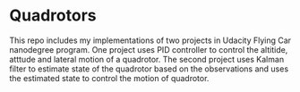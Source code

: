 # Quadrotors
This repo includes my implementations of two projects in Udacity Flying Car nanodegree program. One project uses PID controller to control the altitide, atttude and lateral motion of a quadrotor. The second project uses Kalman filter to estimate state of the quadrotor based on the observations and uses the estimated state to control the motion of quadrotor.   
